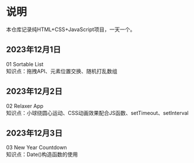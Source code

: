 # 说明

本仓库记录纯HTML+CSS+JavaScript项目，一天一个。

## 2023年12月1日

01 Sortable List  
知识点：拖拽API、元素位置交换、随机打乱数组

## 2023年12月2日

02 Relaxer App  
知识点：小球绕圆心运动、CSS动画效果配合JS函数、setTimeout、setInterval

## 2023年12月3日

03 New Year Countdown  
知识点：Date()构造函数的使用

